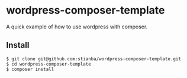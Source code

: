 # wordpress-composer-template
A quick example of how to use wordpress with composer.
## Install
```
$ git clone git@github.com:stianba/wordpress-composer-template.git
$ cd wordpress-composer-template
$ composer install
```
